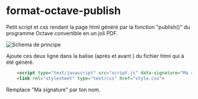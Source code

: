 # format-octave-publish
Petit script et css rendant la page html généré par la fonction "publish()" du programme Octave convertible en un joli PDF.

![Schema de principe](illustration/principe.png "Schema de principe")

Ajoute ces deux ligne dans la balise <head> (après <head> et avant </head> ) du fichier html qui à été généré.
```html
    <script type="text/javascript" src="script.js" data-signature="Ma signature"></script>
    <link rel="stylesheet" type="text/css" href="style.css">
```
Remplace "Ma signature" par ton nom.
